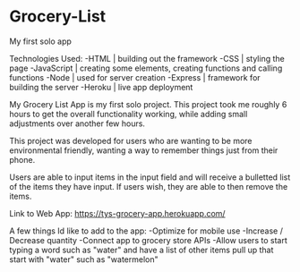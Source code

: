 # Grocery-List
My first solo app

Technologies Used:
-HTML | building out the framework
-CSS | styling the page
-JavaScript | creating some elements, creating functions and calling functions
-Node | used for server creation
-Express | framework for building the server
-Heroku | live app deployment

My Grocery List App is my first solo project. This project took me roughly 6 hours to get the overall functionality working, while adding small adjustments over another few hours. 

This project was developed for users who are wanting to be more environmental friendly, wanting a way to remember things just from their phone.

Users are able to input items in the input field and will receive a bulletted list of the items they have input. If users wish, they are able to then remove the items. 

Link to Web App:
https://tys-grocery-app.herokuapp.com/


A few things Id like to add to the app:
-Optimize for mobile use
-Increase / Decrease quantity
-Connect app to grocery store APIs
-Allow users to start typing a word such as "water" and have a list of other items pull up that start with "water" such as "watermelon" 